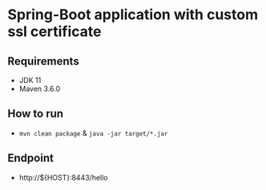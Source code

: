 # Spring-Boot application with custom ssl certificate

## Requirements
* JDK 11
* Maven 3.6.0

## How to run
* `mvn clean package` & `java -jar target/*.jar`

## Endpoint
* http://${HOST}:8443/hello